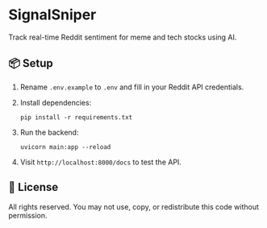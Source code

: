 # SignalSniper

Track real-time Reddit sentiment for meme and tech stocks using AI.

## 📦 Setup

1. Rename `.env.example` to `.env` and fill in your Reddit API credentials.
2. Install dependencies:
   ```
   pip install -r requirements.txt
   ```
3. Run the backend:
   ```
   uvicorn main:app --reload
   ```

4. Visit `http://localhost:8000/docs` to test the API.

## 🔐 License

All rights reserved. You may not use, copy, or redistribute this code without permission.
